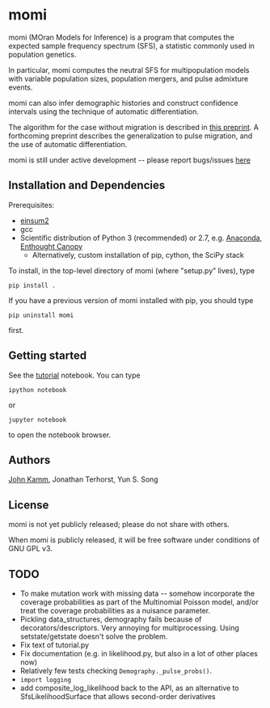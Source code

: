 # momi

momi (MOran Models for Inference) is a program that computes
the expected sample frequency spectrum (SFS), a statistic commonly used
in population genetics.

In particular, momi computes the neutral SFS
for multipopulation models with variable population sizes,
population mergers, and pulse admixture events.

momi can also infer demographic histories and construct
confidence intervals using the technique of automatic differentiation.

The algorithm for the case without migration is described in
[this preprint](http://arxiv.org/abs/1503.01133).
A forthcoming preprint describes the generalization to pulse migration,
and the use of automatic differentiation.

momi is still under active development -- please
report bugs/issues [here](https://github.com/jackkamm/momi/issues)

## Installation and Dependencies

Prerequisites:
* [einsum2](https://github.com/jackkamm/einsum2)
* gcc
* Scientific distribution of Python 3 (recommended) or 2.7, e.g. [Anaconda](http://continuum.io/downloads), [Enthought Canopy](https://www.enthought.com/products/canopy/)
  * Alternatively, custom installation of pip, cython, the SciPy stack

To install, in the top-level directory of momi (where "setup.py" lives), type
```
pip install .
```

If you have a previous version of momi installed with pip, you should type
```
pip uninstall momi
```
first.

## Getting started

See the [tutorial](examples/tutorial.ipynb) notebook.
You can type
```
ipython notebook
```
or
```
jupyter notebook
```
to open the notebook browser.

## Authors

[John Kamm](mailto:jkamm@stat.berkeley.edu), Jonathan Terhorst, Yun S. Song

## License

momi is not yet publicly released; please do not share with others.

When momi is publicly released, it will be free software under conditions of GNU GPL v3.

## TODO

* To make mutation work with missing data -- somehow incorporate the coverage probabilities as part of the Multinomial Poisson model, and/or treat the coverage probabilities as a nuisance parameter.
* Pickling data_structures, demography fails because of decorators/descriptors. Very annoying for multiprocessing. Using setstate/getstate doesn't solve the problem.
* Fix text of tutorial.py
* Fix documentation (e.g. in likelihood.py, but also in a lot of other places now)
* Relatively few tests checking `Demography._pulse_probs()`.
* `import logging`
* add composite_log_likelihood back to the API, as an alternative to SfsLikelihoodSurface that allows second-order derivatives
